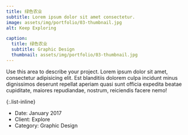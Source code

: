 ```yaml
---
title: 绿色农业
subtitle: Lorem ipsum dolor sit amet consectetur.
image: assets/img/portfolio/03-thumbnail.jpg
alt: Keep Exploring

caption:
  title: 绿色农业
  subtitle: Graphic Design
  thumbnail: assets/img/portfolio/03-thumbnail.jpg
---
```


Use this area to describe your project. Lorem ipsum dolor sit amet, consectetur adipisicing elit. Est blanditiis dolorem culpa incidunt minus dignissimos deserunt repellat aperiam quasi sunt officia expedita beatae cupiditate, maiores repudiandae, nostrum, reiciendis facere nemo!

{:.list-inline}

- Date: January 2017
- Client: Explore
- Category: Graphic Design
